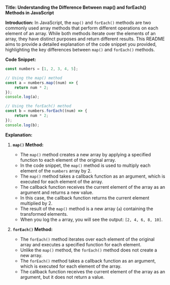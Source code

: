  **Title: Understanding the Difference Between map() and forEach() Methods in JavaScript**

**Introduction:**
In JavaScript, the `map()` and `forEach()` methods are two commonly used array methods that perform different operations on each element of an array. While both methods iterate over the elements of an array, they have distinct purposes and return different results. This README aims to provide a detailed explanation of the code snippet you provided, highlighting the key differences between `map()` and `forEach()` methods.

**Code Snippet:**

```javascript
const numbers = [1, 2, 3, 4, 5];

// Using the map() method
const a = numbers.map((num) => {
    return num * 2;
});
console.log(a);

// Using the forEach() method
const b = numbers.forEach((num) => {
    return num * 2;
});
console.log(b);
```

**Explanation:**

1. **`map()` Method:**
   - The `map()` method creates a new array by applying a specified function to each element of the original array.
   - In the code snippet, the `map()` method is used to multiply each element of the `numbers` array by 2.
   - The `map()` method takes a callback function as an argument, which is executed for each element of the array.
   - The callback function receives the current element of the array as an argument and returns a new value.
   - In this case, the callback function returns the current element multiplied by 2.
   - The result of the `map()` method is a new array (`a`) containing the transformed elements.
   - When you log the `a` array, you will see the output: `[2, 4, 6, 8, 10]`.

2. **`forEach()` Method:**
   - The `forEach()` method iterates over each element of the original array and executes a specified function for each element.
   - Unlike the `map()` method, the `forEach()` method does not create a new array.
   - The `forEach()` method takes a callback function as an argument, which is executed for each element of the array.
   - The callback function receives the current element of the array as an argument, but it does not return a value.